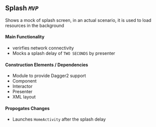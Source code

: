 ## Splash _`MVP`_ ##
Shows a mock of splash screen, in an actual scenario, it is used to load resources in the background

#### Main Functionality ####

- verirfies network connectivity
- Mocks a splash delay of `TWO SECONDS` by presenter

#### Construction Elements / Dependencies ####

- Module to provide Dagger2 support
- Component
- Interactor
- Presenter
- XML layout


#### Propogates Changes ####
- Launches `HomeActivity` after the splash delay

